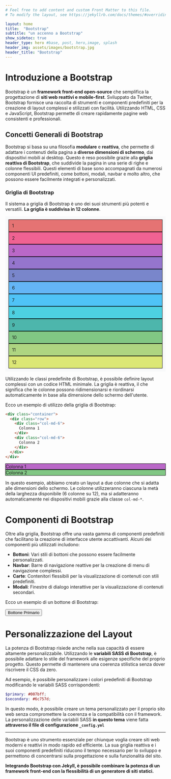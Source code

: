 ```yaml
---
# Feel free to add content and custom Front Matter to this file.
# To modify the layout, see https://jekyllrb.com/docs/themes/#overriding-theme-defaults

layout: home
title:  "Bootstrap"
subtitle: "un accenno a Bootstrap"
show_sidetoc: true
header_type: hero #base, post, hero,image, splash
header_img: assets/images/bootstrap.jpg
header_title: "Bootstrap"
---
```



# Introduzione a Bootstrap

Bootstrap è un **framework front-end open-source** che semplifica la progettazione di **siti web reattivi e mobile-first**. Sviluppato da Twitter, Bootstrap fornisce una raccolta di strumenti e componenti predefiniti per la creazione di layout complessi e stilizzati con facilità. Utilizzando HTML, CSS e JavaScript, Bootstrap permette di creare rapidamente pagine web consistenti e professionali.

## Concetti Generali di Bootstrap

Bootstrap si basa su una filosofia **modulare** e **reattiva**, che permette di adattare i contenuti della pagina a **diverse dimensioni di schermo**, dai dispositivi mobili ai desktop. Questo è reso possibile grazie alla **griglia reattiva di Bootstrap**, che suddivide la pagina in una serie di righe e colonne flessibili. Questi elementi di base sono accompagnati da numerosi componenti UI predefiniti, come bottoni, modali, navbar e molto altro, che possono essere facilmente integrati e personalizzati.

### Griglia di Bootstrap

Il sistema a griglia di Bootstrap è uno dei suoi strumenti più potenti e versatili. **La griglia è suddivisa in 12 colonne**.

<div class="container">
  <div class="row" style="background-color: #f8f9fa; padding: 10px; margin-bottom: 10px;">
    <div class="col-md-1" style="background-color: #e57373; padding: 10px; border: 1px solid #000;">1</div>
    <div class="col-md-1" style="background-color: #f06292; padding: 10px; border: 1px solid #000;">2</div>
    <div class="col-md-1" style="background-color: #ba68c8; padding: 10px; border: 1px solid #000;">3</div>
    <div class="col-md-1" style="background-color: #9575cd; padding: 10px; border: 1px solid #000;">4</div>
    <div class="col-md-1" style="background-color: #7986cb; padding: 10px; border: 1px solid #000;">5</div>
    <div class="col-md-1" style="background-color: #64b5f6; padding: 10px; border: 1px solid #000;">6</div>
    <div class="col-md-1" style="background-color: #4fc3f7; padding: 10px; border: 1px solid #000;">7</div>
    <div class="col-md-1" style="background-color: #4dd0e1; padding: 10px; border: 1px solid #000;">8</div>
    <div class="col-md-1" style="background-color: #4db6ac; padding: 10px; border: 1px solid #000;">9</div>
    <div class="col-md-1" style="background-color: #81c784; padding: 10px; border: 1px solid #000;">10</div>
    <div class="col-md-1" style="background-color: #aed581; padding: 10px; border: 1px solid #000;">11</div>
    <div class="col-md-1" style="background-color: #dce775; padding: 10px; border: 1px solid #000;">12</div>
  </div>
</div>

Utilizzando le classi predefinite di Bootstrap, è possibile definire layout complessi con un codice HTML minimale. La griglia è reattiva, il che significa che le colonne possono ridimensionarsi e riordinarsi automaticamente in base alla dimensione dello schermo dell'utente.

Ecco un esempio di utilizzo della griglia di Bootstrap:

```html
<div class="container">
  <div class="row">
    <div class="col-md-6">
      Colonna 1
    </div>
    <div class="col-md-6">
      Colonna 2
    </div>
  </div>
</div>
```
<div class="container">
  <div class="row">
    <div class="col-md-6" style="border: 1px solid black; background-color: #ba68c8;">
      Colonna 1
    </div>
    <div class="col-md-6" style="border: 1px solid black; background-color: #81c784;">
      Colonna 2
    </div>
  </div>
</div>

In questo esempio, abbiamo creato un layout a due colonne che si adatta alle dimensioni dello schermo. Le colonne utilizzeranno ciascuna la metà della larghezza disponibile (6 colonne su 12), ma si adatteranno automaticamente nei dispositivi mobili grazie alla classe `col-md-*`.

# Componenti di Bootstrap
Oltre alla griglia, Bootstrap offre una vasta gamma di componenti predefiniti che facilitano la creazione di interfacce utente accattivanti. Alcuni dei componenti più utilizzati includono:

- **Bottoni**: Vari stili di bottoni che possono essere facilmente personalizzati.
- **Navbar**: Barre di navigazione reattive per la creazione di menu di navigazione complessi.
- **Carte**: Contenitori flessibili per la visualizzazione di contenuti con stili predefiniti.
- **Modali**: Finestre di dialogo interattive per la visualizzazione di contenuti secondari.

Ecco un esempio di un bottone di Bootstrap:

<button type="button" class="btn btn-primary">Bottone Primario</button>

# Personalizzazione del Layout
La potenza di Bootstrap risiede anche nella sua capacità di essere altamente personalizzabile. 
Utilizzando le **variabili SASS di Bootstrap**, è possibile adattare lo stile del framework alle esigenze specifiche del proprio progetto. 
Questo permette di mantenere una coerenza stilistica senza dover riscrivere il CSS da zero.

Ad esempio, è possibile personalizzare i colori predefiniti di Bootstrap modificando le variabili SASS corrispondenti:

```scss
$primary: #007bff;
$secondary: #6c757d;
```
In questo modo, è possibile creare un tema personalizzato per il proprio sito web senza compromettere la coerenza e la compatibilità con il framework.
La personalizzazione delle variabili SASS **in questo tema** viene fatta **attraverso il file di configurazione `_config.yml`**


---

Bootstrap è uno strumento essenziale per chiunque voglia creare siti web moderni e reattivi in modo rapido ed efficiente.
La sua griglia reattiva e i suoi componenti predefiniti riducono il tempo necessario per lo sviluppo e permettono di concentrarsi sulla progettazione e sulla funzionalità del sito.

**Integrando Bootstrap con Jekyll, è possibile combinare la potenza di un framework front-end con la flessibilità di un generatore di siti statici.**